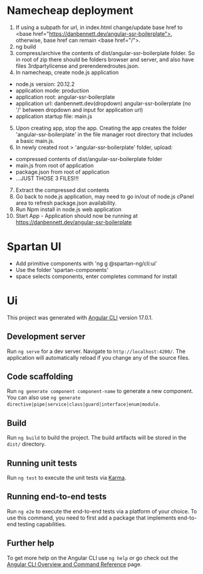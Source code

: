# Namecheap deployment
1. If using a subpath for url, in index.html change/update base href to \<base href="https://danbennett.dev/angular-ssr-boilerplate">, otherwise, base href can remain  \<base href="/">.
2. ng build
3. compress/archive the contents of dist/angular-ssr-boilerplate folder. So in root of zip there should be folders browser and server, and also have files 3rdpartylicense and prerenderedroutes.json.
4. In namecheap, create node.js application
  - node.js version: 20.12.2
  - application mode: production
  - application root: angular-ssr-boilerplate
  - application url: danbennett.dev(dropdown)   angular-ssr-boilerplate (no '/' between dropdown and input for application url)
  - application startup file: main.js
5. Upon creating app, stop the app. Creating the app creates the folder 'angular-ssr-boilerplate' in the file manager root directory that includes a basic main.js.
6. In newly created root > 'angular-ssr-boilerplate' folder, upload:
  - compressed contents of dist/angular-ssr-boilerplate folder
  - main.js from root of application
  - package.json from root of application
  - ...JUST THOSE 3 FILES!!!
7. Extract the compressed dist contents
8. Go back to node.js application, may need to go in/out of node.js cPanel area to refresh package.json availability.
9. Run Npm install in node.js web application
10. Start App - Application should now be running at https://danbennett.dev/angular-ssr-boilerplate

# Spartan UI
- Add primitive components with 'ng g @spartan-ng/cli:ui'
- Use the folder 'spartan-components'
- space selects components, enter completes command for install

# Ui

This project was generated with [Angular CLI](https://github.com/angular/angular-cli) version 17.0.1.

## Development server

Run `ng serve` for a dev server. Navigate to `http://localhost:4200/`. The application will automatically reload if you change any of the source files.

## Code scaffolding

Run `ng generate component component-name` to generate a new component. You can also use `ng generate directive|pipe|service|class|guard|interface|enum|module`.

## Build

Run `ng build` to build the project. The build artifacts will be stored in the `dist/` directory.

## Running unit tests

Run `ng test` to execute the unit tests via [Karma](https://karma-runner.github.io).

## Running end-to-end tests

Run `ng e2e` to execute the end-to-end tests via a platform of your choice. To use this command, you need to first add a package that implements end-to-end testing capabilities.

## Further help

To get more help on the Angular CLI use `ng help` or go check out the [Angular CLI Overview and Command Reference](https://angular.io/cli) page.
